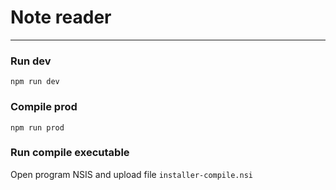 # Note reader

--------

### Run dev

```
npm run dev
```

### Compile prod

```
npm run prod
```

### Run compile executable
Open program NSIS and upload file `installer-compile.nsi`